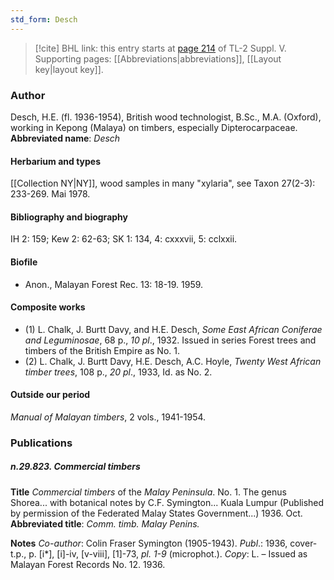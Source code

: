 ```yaml
---
std_form: Desch
---
```


> [!cite] BHL link: this entry starts at [page 214](https://www.biodiversitylibrary.org/page/33259260) of TL-2 Suppl. V.
> Supporting pages: [[Abbreviations|abbreviations]], [[Layout key|layout key]].

### Author

Desch, H.E. (fl. 1936-1954), British wood technologist, B.Sc., M.A. (Oxford), working in Kepong (Malaya) on timbers, especially Dipterocarpaceae. 
**Abbreviated name**: *Desch*

#### Herbarium and types

[[Collection NY|NY]], wood samples in many "xylaria", see Taxon 27(2-3): 233-269. Mai 1978.

#### Bibliography and biography

IH 2: 159; Kew 2: 62-63; SK 1: 134, 4: cxxxvii, 5: cclxxii.

#### Biofile

- Anon., Malayan Forest Rec. 13: 18-19. 1959.

#### Composite works

- (1) L. Chalk, J. Burtt Davy, and H.E. Desch, *Some East African Coniferae and Leguminosae*, 68 p., *10 pl*., 1932. Issued in series Forest trees and timbers of the British Empire as No. 1.
- (2) L. Chalk, J. Burtt Davy, H.E. Desch, A.C. Hoyle, *Twenty West African timber trees*, 108 p., *20 pl*., 1933, Id. as No. 2.

#### Outside our period

*Manual of Malayan timbers*, 2 vols., 1941-1954.

### Publications

##### n.29.823. Commercial timbers

**Title**
*Commercial timbers* of the *Malay Peninsula*. No. 1. The genus Shorea... with botanical notes by C.F. Symington... Kuala Lumpur (Published by permission of the Federated Malay States Government...) 1936. Oct.
**Abbreviated title**: *Comm. timb. Malay Penins.*

**Notes**
*Co-author*: Colin Fraser Symington (1905-1943).
*Publ*.: 1936, cover-t.p., p. \[i\*\], \[i\]-iv, \[v-viii\], \[1\]-73, *pl. 1-9* (microphot.). *Copy*: L. – Issued as Malayan Forest Records No. 12. 1936.

